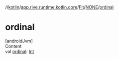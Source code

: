 //[kotlin](../../../../index.md)/[app.rive.runtime.kotlin.core](../../index.md)/[Fit](../index.md)/[NONE](index.md)/[ordinal](ordinal.md)



# ordinal  
[androidJvm]  
Content  
val [ordinal](ordinal.md): [Int](https://kotlinlang.org/api/latest/jvm/stdlib/kotlin/-int/index.html)  



